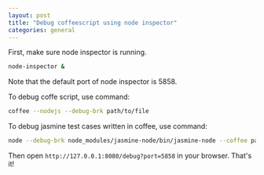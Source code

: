 ```yaml
---
layout: post
title: "Debug coffeescript using node inspector"
categories: general
---
```


First, make sure node inspector is running.

``` bash
node-inspector &
```

Note that the default port of node inspector is 5858.

To debug coffe script, use command:

``` bash
coffee --nodejs --debug-brk path/to/file
```

To debug jasmine test cases written in coffee, use command:

``` bash
node --debug-brk node_modules/jasmine-node/bin/jasmine-node --coffee path/to/spec/
```

Then open `http://127.0.0.1:8080/debug?port=5858` in your browser. That's it!
